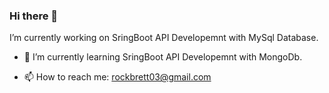 ### Hi there 👋

I’m currently working on SringBoot API Developemnt with MySql Database.
- 🌱 I’m currently learning SringBoot API Developemnt with MongoDb.
<!-- - 👯 I’m looking to collaborate on ...
- 🤔 I’m looking for help with ...
- 💬 Ask me about ...
-->
- 📫 How to reach me: rockbrett03@gmail.com
<!--
- 😄 Pronouns: ...
- ⚡ Fun fact: ...
-->
